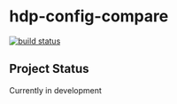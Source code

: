 # hdp-config-compare



[![build status](https://travis-ci.org/schulzetenberg/HDP-Config-Compare.svg)](http://travis-ci.org/schulzetenberg/HDP-Config-Compare)

## Project Status

Currently in development
